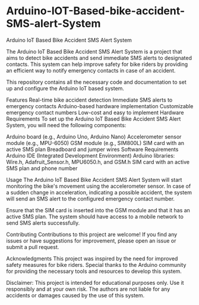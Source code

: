 # Arduino-IOT-Based-bike-accident-SMS-alert-System
Arduino IoT Based Bike Accident SMS Alert System



The Arduino IoT Based Bike Accident SMS Alert System is a project that aims to detect bike accidents and send immediate SMS alerts to designated contacts. This system can help improve safety for bike riders by providing an efficient way to notify emergency contacts in case of an accident.

This repository contains all the necessary code and documentation to set up and configure the Arduino IoT based system.

Features
Real-time bike accident detection
Immediate SMS alerts to emergency contacts
Arduino-based hardware implementation
Customizable emergency contact numbers
Low-cost and easy to implement
Hardware Requirements
To set up the Arduino IoT Based Bike Accident SMS Alert System, you will need the following components:

Arduino board (e.g., Arduino Uno, Arduino Nano)
Accelerometer sensor module (e.g., MPU-6050)
GSM module (e.g., SIM800L)
SIM card with an active SMS plan
Breadboard and jumper wires
Software Requirements
Arduino IDE (Integrated Development Environment)
Arduino libraries: Wire.h, Adafruit_Sensor.h, MPU6050.h, and GSM.h
SIM card with an active SMS plan and phone number

Usage
The Arduino IoT Based Bike Accident SMS Alert System will start monitoring the bike's movement using the accelerometer sensor. In case of a sudden change in acceleration, indicating a possible accident, the system will send an SMS alert to the configured emergency contact number.

Ensure that the SIM card is inserted into the GSM module and that it has an active SMS plan. The system should have access to a mobile network to send SMS alerts successfully.

Contributing
Contributions to this project are welcome! If you find any issues or have suggestions for improvement, please open an issue or submit a pull request.

Acknowledgments
This project was inspired by the need for improved safety measures for bike riders. Special thanks to the Arduino community for providing the necessary tools and resources to develop this system.

Disclaimer: This project is intended for educational purposes only. Use it responsibly and at your own risk. The authors are not liable for any accidents or damages caused by the use of this system.
